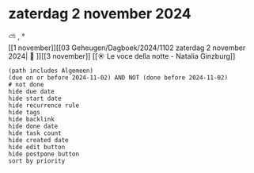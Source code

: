 # zaterdag 2 november 2024

⛅ , °<br>[[1 november]][[03 Geheugen/Dagboek/2024/1102 zaterdag 2 november 2024| 📓 ]][[3 november]]
[[☀️ Le voce della notte - Natalia Ginzburg]]
```tasks
(path includes Algemeen)
(due on or before 2024-11-02) AND NOT (done before 2024-11-02)
# not done
hide due date
hide start date
hide recurrence rule
hide tags
hide backlink
hide done date
hide task count
hide created date
hide edit button
hide postpone button 
sort by priority 
```

|     |   |
| --- | ---  |